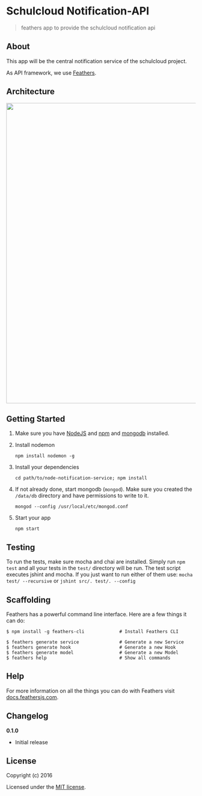 # Schulcloud Notification-API

> feathers app to provide the schulcloud notification api

## About

This app will be the central notification service of the schulcloud project. 

As API framework, we use [Feathers](http://feathersjs.com). 

## Architecture

<img src="http://i.imgur.com/1YJa3Fw.png" width="800">

## Getting Started

1. Make sure you have [NodeJS](https://nodejs.org/) and [npm](https://www.npmjs.com/) and [mongodb](https://www.mongodb.com/) installed.

2. Install nodemon

    ```
    npm install nodemon -g
    ```

3. Install your dependencies

    ```
    cd path/to/node-notification-service; npm install
    ```

4. If not already done, start mongodb (`mongod`). Make sure you created the `/data/db` directory and have permissions to write to it.  
    ```
    mongod --config /usr/local/etc/mongod.conf
    ```

5. Start your app

    ```
    npm start
    ```

## Testing

To run the tests, make sure mocha and chai are installed.
Simply run `npm test` and all your tests in the `test/` directory will be run.
The test script executes jshint and mocha. If you just want to run either of them use: `mocha test/ --recursive` or `jshint src/. test/. --config`  

## Scaffolding

Feathers has a powerful command line interface. Here are a few things it can do:

```
$ npm install -g feathers-cli             # Install Feathers CLI

$ feathers generate service               # Generate a new Service
$ feathers generate hook                  # Generate a new Hook
$ feathers generate model                 # Generate a new Model
$ feathers help                           # Show all commands
```

## Help

For more information on all the things you can do with Feathers visit [docs.feathersjs.com](http://docs.feathersjs.com).

## Changelog

__0.1.0__

- Initial release

## License

Copyright (c) 2016

Licensed under the [MIT license](LICENSE).
